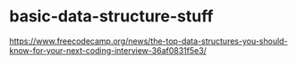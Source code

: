 # basic-data-structure-stuff

https://www.freecodecamp.org/news/the-top-data-structures-you-should-know-for-your-next-coding-interview-36af0831f5e3/
